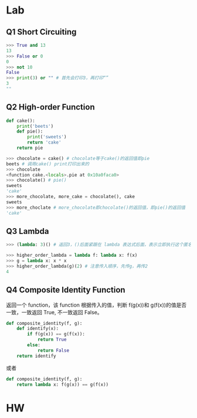 # Lab

## Q1 Short Circuiting

```py
>>> True and 13
13
>>> False or 0
0
>>> not 10
False
>>> print(3) or "" # 首先会打印3，再打印“”
3
""
```

## Q2 High-order Function

```py
def cake():
    print('beets')
    def pie():
        print('sweets')
        return 'cake'
    return pie

>>> chocolate = cake() # chocolate等于cake()的返回值即pie
beets # 调用cake() print打印出来的
>>> chocolate
<function cake.<locals>.pie at 0x10a0faca0>
>>> chocolate() # pie()
sweets
'cake'
>>> more_chocolate, more_cake = chocolate(), cake
sweets
>>> more_choclate # more_chocolate即chocolate()的返回值，即pie()的返回值
'cake'
```

## Q3 Lambda

```py
>>> (lambda: 3)() # 返回3，()后面紧跟在 lambda 表达式后面，表示立即执行这个匿名函数

>>> higher_order_lambda = lambda f: lambda x: f(x)
>>> g = lambda x: x * x
>>> higher_order_lambda(g)(2) # 注意传入顺序，先传g，再传2
4
```

## Q4 Composite Identity Function

返回一个 function，该 function 根据传入的值，判断 f(g(x))和 g(f(x))的值是否一致，一致返回 True, 不一致返回 False。

```py
def composite_identity(f, g):
    def identify(x):
        if f(g(x)) == g(f(x)):
            return True
        else:
            return False
    return identify
```

或者

```py
def composite_identity(f, g):
    return lambda x: f(g(x)) == g(f(x))
```

# HW
